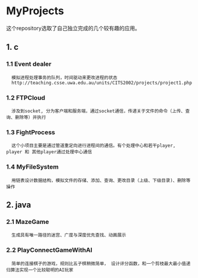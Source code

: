 # MyProjects 
这个repository选取了自己独立完成的几个较有趣的应用。
## 1. c
  ### 1.1 Event dealer
      模拟进程处理事务的队列，时间驱动来更改进程的状态 
      http://teaching.csse.uwa.edu.au/units/CITS2002/projects/project1.php
  ### 1.2 FTPCloud
      涉及到socket, 分为客户端和服务端，通过socket通信，传递关于文件的命令（上传、查询、删除等）并执行
  ### 1.3 FightProcess
      这个小项目主要是通过管道重定向进行进程间的通信。有个处理中心和若干player, player 和 其他player通过处理中心通信
  ### 1.4 MyFileSystem
      用链表设计数据结构，模拟文件的存储、添加、查询、更改目录（上级、下级目录)、删除等操作
## 2. java
  ### 2.1 MazeGame
      生成具有唯一路径的迷宫、广度与深度优先查找、动画展示
  ### 2.2 PlayConnectGameWithAI
      简单的连接棋子的游戏，规则比五子棋稍微简单， 设计评分函数，和一个剪枝最大最小值递归算法实现一个比较聪明的AI玩家

